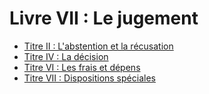 # Livre VII : Le jugement

- [Titre II : L'abstention et la récusation](titre-ii)
- [Titre IV : La décision](titre-iv)
- [Titre VI : Les frais et dépens](titre-vi)
- [Titre VII : Dispositions spéciales](titre-vii)
